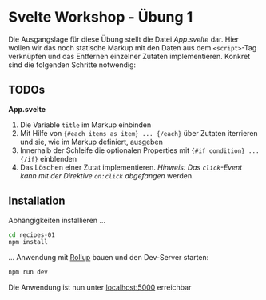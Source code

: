 # Svelte Workshop - Übung 1

Die Ausgangslage für diese Übung stellt die Datei *App.svelte* dar. Hier wollen wir das noch statische Markup mit den Daten aus dem `<script>`-Tag verknüpfen und das Entfernen einzelner Zutaten implementieren. Konkret sind die folgenden Schritte notwendig:

## TODOs
**App.svelte**

1. Die Variable `title` im Markup einbinden
2. Mit Hilfe von `{#each items as item} ... {/each}` über Zutaten iterrieren und sie, wie im Markup definiert, ausgeben
3. Innerhalb der Schleife die optionalen Properties mit `{#if condition} ... {/if}` einblenden
4. Das Löschen einer Zutat implementieren. *Hinweis: Das `click`-Event kann mit der Direktive `on:click` abgefangen* werden. 

## Installation
Abhängigkeiten installieren ...

```bash
cd recipes-01
npm install
```

... Anwendung mit [Rollup](https://rollupjs.org) bauen und den Dev-Server starten:

```bash
npm run dev
```

Die Anwendung ist nun unter [localhost:5000](http://localhost:5000) erreichbar



